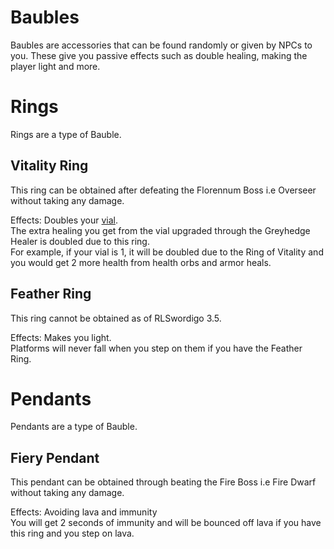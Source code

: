 # Baubles
Baubles are accessories that can be found randomly or given by NPCs to you. These give you passive effects such as double healing, making the player light and more.

# Rings
Rings are a type of Bauble.
## Vitality Ring
This ring can be obtained after defeating the Florennum Boss i.e Overseer without taking any damage.

Effects: Doubles your [vial](vial.md).\
The extra healing you get from the vial upgraded through the Greyhedge Healer is doubled due to this ring.\
For example, if your vial is 1, it will be doubled due to the Ring of Vitality and you would get 2 more health from health orbs and armor heals.

## Feather Ring
This ring cannot be obtained as of RLSwordigo 3.5.

Effects: Makes you light.\
Platforms will never fall when you step on them if you have the Feather Ring.

# Pendants
Pendants are a type of Bauble.
## Fiery Pendant
This pendant can be obtained through beating the Fire Boss i.e Fire Dwarf without taking any damage.

Effects: Avoiding lava and immunity\
You will get 2 seconds of immunity and will be bounced off lava if you have this ring and you step on lava.


